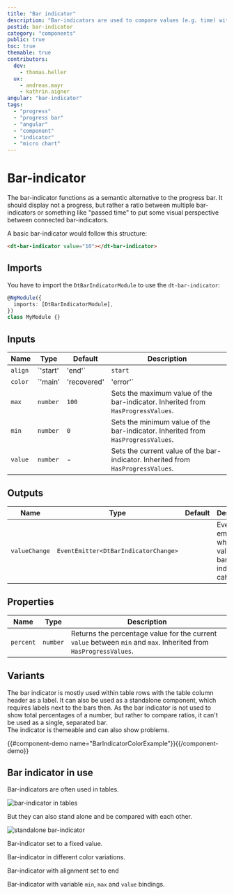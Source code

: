 ```yaml
---
title: "Bar indicator"
description: "Bar-indicators are used to compare values (e.g. time) with each other."
postid: bar-indicator
category: "components"
public: true
toc: true
themable: true
contributors:
  dev:
    - thomas.heller 
  ux:
    - andreas.mayr
    - kathrin.aigner
angular: "bar-indicator"
tags:
  - "progress"
  - "progress bar"
  - "angular"
  - "component"
  - "indicator"
  - "micro chart"
---
```


# Bar-indicator

The bar-indicator functions as a semantic alternative to the progress bar. It
should display not a progress, but rather a ratio between multiple
bar-indicators or something like "passed time" to put some visual perspective
between connected bar-indicators.

<docs-source-example example="BarIndicatorDefaultExample"></docs-source-example>

A basic bar-indicator would follow this structure:

```html
<dt-bar-indicator value="10"></dt-bar-indicator>
```

## Imports

You have to import the `DtBarIndicatorModule` to use the `dt-bar-indicator`:

```typescript
@NgModule({
  imports: [DtBarIndicatorModule],
})
class MyModule {}
```

## Inputs

| Name    | Type                             | Default | Description                                                                                                        |
| ------- | -------------------------------- | ------- | ------------------------------------------------------------------------------------------------------------------ |
| `align` | `'start' | 'end'`                | `start` | Alignment of the bar-indicator defining if increasing percentage values let the bar grow to the left or the right. |
| `color` | `'main' | 'recovered' | 'error'` | `main`  | Current variation of the theme color which is applied to the color of the bar-indicator .                          |
| `max`   | `number`                         | `100`   | Sets the maximum value of the bar-indicator. Inherited from `HasProgressValues`.                                   |
| `min`   | `number`                         | `0`     | Sets the minimum value of the bar-indicator. Inherited from `HasProgressValues`.                                   |
| `value` | `number`                         | -       | Sets the current value of the bar-indicator. Inherited from `HasProgressValues`.                                   |

## Outputs

| Name          | Type                                 | Default | Description                                                |
| ------------- | ------------------------------------ | ------- | ---------------------------------------------------------- |
| `valueChange` | `EventEmitter<DtBarIndicatorChange>` |         | Event emitted when the value of the bar-indicator cahnges. |

## Properties

| Name      | Type     | Description                                                                                                       |
| --------- | -------- | ----------------------------------------------------------------------------------------------------------------- |
| `percent` | `number` | Returns the percentage value for the current `value` between `min` and `max`. Inherited from `HasProgressValues`. |


## Variants

The bar indicator is mostly used within table rows with the table column header as a label. It can also be used as a standalone component, which requires labels next to the bars then. As the bar indicator is not used to show total percentages of a number, but rather to compare ratios, it can't be used as a single, separated bar.  
The indicator is themeable and can also show problems.

{{#component-demo name="BarIndicatorColorExample"}}{{/component-demo}}


## Bar indicator in use

Bar-indicators are often used in tables.

![bar-indicator in tables](https://dt-cdn.net/images/bar-indicator-in-tables-620-987fc7c632.png)


But they can also stand alone and be compared with each other.

![standalone bar-indicator](https://dt-cdn.net/images/standalone-bar-indicator-317-88cbbbff8e.png)


Bar-indicator set to a fixed value.

<docs-source-example example="BarIndicatorDefaultExample"></docs-source-example>

Bar-indicator in different color variations.

<docs-source-example example="BarIndicatorColorExample"></docs-source-example>

Bar-indicator with alignment set to end
<docs-source-example example="BarIndicatorAlignmentExample"></docs-source-example>

Bar-indicator with variable `min`, `max` and `value` bindings.

<docs-source-example example="BarIndicatorDynamicExample"></docs-source-example>
